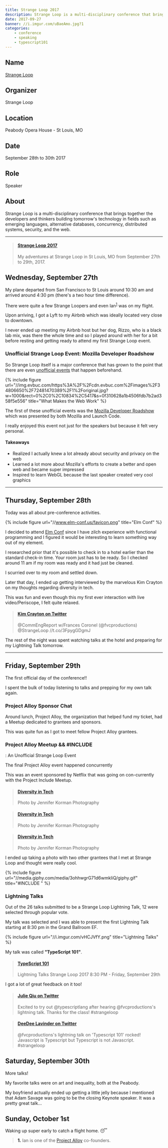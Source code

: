 ```yaml
---
title: Strange Loop 2017
description: Strange Loop is a multi-disciplinary conference that brings together the developers and thinkers building tomorrow's technology in fields such as emerging languages, alternative databases, concurrency, distributed systems, security, and the web.
date: 2017-09-27
banner: //i.imgur.com/uBaeAmo.jpg?1
categories:
    - conference
    - speaking
    - typescript101
---
```


## Name

<a title="Strange Loop" href="//thestrangeloop.com/" target="_blank" rel="noopener">Strange Loop</a>

## Organizer

Strange Loop

## Location

Peabody Opera House - St Louis, MO

## Date

September 28th to 30th 2017

## Role

Speaker

## About

Strange Loop is a multi-disciplinary conference that brings together the developers and thinkers building tomorrow's technology in fields such as emerging languages, alternative databases, concurrency, distributed systems, security, and the web.

---

<blockquote class="embedly-card"><h4><a href="//imgur.com/a/4OYm2">Strange Loop 2017</a></h4><p>My adventures at Strange Loop in St Louis, MO from September 27th to 29th, 2017.</p></blockquote>

## Wednesday, September 27th

My plane departed from San Francisco to St Louis around 10:30 am and arrived around 4:30 pm (there's a two hour time difference).

There were quite a few Strange Loopers and even Ian<sup>[1](#footnote1)</sup> was on my flight.

Upon arriving, I got a Lyft to my Airbnb which was ideally located very close to downtown.

I never ended up meeting my Airbnb host but her dog, Rizzo, who is a black lab mix, was there the whole time and so I played around with her for a bit before resting and getting ready to attend my first Strange Loop event.

### Unofficial Strange Loop Event: Mozilla Developer Roadshow

So Strange Loop itself is a major conference that has grown to the point that there are even [unofficial events](//www.thestrangeloop.com/unofficial-events.html) that happen beforehand.

{% include figure url="//img.evbuc.com/https%3A%2F%2Fcdn.evbuc.com%2Fimages%2F34806650%2F72481470389%2F1%2Foriginal.jpg?w=1000&rect=0%2C0%2C10834%2C5417&s=0f310628a1b4506fdb7b2ad358f5e556" title="What Makes the Web Work" %}

The first of these unofficial events was the [Mozilla Developer Roadshow](//www.eventbrite.com/e/mozilla-developer-roadshow-presents-what-makes-the-web-work-tickets-37377977537?utm_campaign=order_confirmation_email&utm_medium=email&ref=eemailordconf&utm_source=eb_email&utm_term=eventname) which was presented by both Mozilla and Launch Code.

I really enjoyed this event not just for the speakers but because it felt very personal.

#### Takeaways

* Realized I actually knew a lot already about security and privacy on the web
* Learned a lot more about Mozilla's efforts to create a better and open web and became super impressed
* Inspired to learn WebGL because the last speaker created very cool graphics

---

## Thursday, September 28th

Today was all about pre-conference activities.

{% include figure url="//www.elm-conf.us/favicon.png" title="Elm Conf" %}

I decided to attend [Elm Conf](//www.elm-conf.us/) since I have zilch experience with functional programming and I figured it would be interesting to learn something way out of my element.

I researched prior that it's possible to check in to a hotel earlier than the standard check-in time. Your room just has to be ready. So I checked around 11 am if my room was ready and it had just be cleaned.

I scurried over to my room and settled down.

Later that day, I ended up getting interviewed by the marvelous Kim Crayton on my thoughts regarding diversity in tech.

This was fun and even though this my first ever interaction with live video/Periscope, I felt quite relaxed.

<blockquote class="embedly-card"><h4><a href="//twitter.com/KimCrayton1/status/913464785898946560">Kim Crayton on Twitter</a></h4><p>@CommEngReport w/Frances Coronel (@fvcproductions) @StrangeLoop //t.co/3FpygGDgmJ</p></blockquote>

The rest of the night was spent watching talks at the hotel and preparing for my Lightning Talk tomorrow.

---

## Friday, September 29th

The first official day of the conference!!

I spent the bulk of today listening to talks and prepping for my own talk again.

### Project Alloy Sponsor Chat

Around lunch, Project Alloy, the organization that helped fund my ticket, had a Meetup dedicated to grantees and sponsors.

This was quite fun as I got to meet fellow Project Alloy grantees.

### Project Alloy Meetup && #INCLUDE

<ALL>: An Unofficial Strange Loop Event

The final Project Alloy event happened concurrently

This was an event sponsored by Netflix that was going on con-currently with the Project Include Meetup.

<blockquote class="embedly-card"><h4><a href="//jenniferkormanphotography.pixieset.com/diversityintech/?pid=1367692777&id=92&h=NDQyMzY5MTgy">Diversity in Tech</a></h4><p>Photo by Jennifer Korman Photography</p></blockquote>

<blockquote class="embedly-card"><h4><a href="//jenniferkormanphotography.pixieset.com/diversityintech/?pid=1367691991&id=102&h=MjM5ODk3NzEwNg">Diversity in Tech</a></h4><p>Photo by Jennifer Korman Photography</p></blockquote>

<blockquote class="embedly-card"><h4><a href="//jenniferkormanphotography.pixieset.com/diversityintech/?pid=1367690754&id=125&h=MjY3MzY5MjYwNg">Diversity in Tech</a></h4><p>Photo by Jennifer Korman Photography</p></blockquote>

I ended up taking a photo with two other grantees that I met at Strange Loop and thought were really cool.

{% include figure url="//media.giphy.com/media/3ohhwgrG71d6wmkIiQ/giphy.gif" title="#INCLUDE <ALL>" %}

### Lightning Talks

Out of the 26 talks submitted to be a Strange Loop Lightning Talk, 12 were selected through popular vote.

My talk was selected and I was able to present the first Lightning Talk starting at 8:30 pm in the Grand Ballroom EF.

{% include figure url="//i.imgur.com/vHCJVfY.png" title="Lightning Talks" %}

My talk was called **"TypeScript 101"**.

<blockquote class="embedly-card"><h4><a href="//www.slideshare.net/FVCproductions/typescript-101-80676517">TypeScript 101</a></h4><p>Lightning Talks Strange Loop 2017 8:30 PM - Friday, September 29th</p></blockquote>

I got a lot of great feedback on it too!

<blockquote class="embedly-card"><h4><a href="//twitter.com/JQiu25/status/913982900906979333">Julie Qiu on Twitter</a></h4><p>Excited to try out @typescriptlang after hearing @fvcproductions's lightning talk. Thanks for the class! #strangeloop</p></blockquote>

<blockquote class="embedly-card"><h4><a href="//twitter.com/ddlavinder/status/914006590558269440">DeeDee Lavinder on Twitter</a></h4><p>@fvcproductions's lightning talk on 'Typescript 101' rocked! Javascript is Typescript but Typescript is not Javascript. #strangeloop</p></blockquote>

## Saturday, September 30th

More talks!

My favorite talks were on art and inequality, both at the Peabody.

My boyfriend actually ended up getting a little jelly because I mentioned that Adam Savage was going to be the closing Keynote speaker. It was a pretty great talk...

## Sunday, October 1st

Waking up super early to catch a flight home. 😴️

> <a name="footnote1"><b>1.</b></a> Ian is one of the [Project Alloy](//www.projectalloy.org/) co-founders.

<script async src="//cdn.embedly.com/widgets/platform.js" charset="UTF-8"></script>
